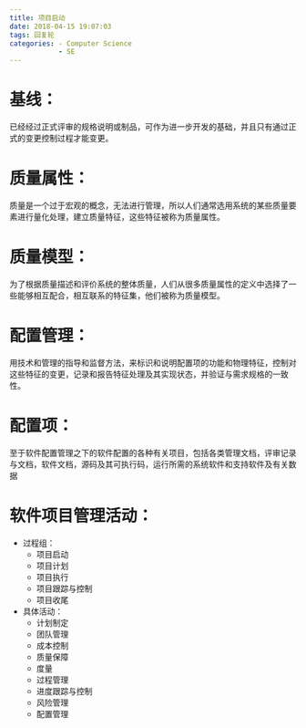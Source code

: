 ```yaml
---
title: 项目启动
date: 2018-04-15 19:07:03
tags: 回复轮
categories: - Computer Science
			- SE
---
```

# 基线：
已经经过正式评审的规格说明或制品，可作为进一步开发的基础，并且只有通过正式的变更控制过程才能变更。

# 质量属性：
质量是一个过于宏观的概念，无法进行管理，所以人们通常选用系统的某些质量要素进行量化处理，建立质量特征，这些特征被称为质量属性。


# 质量模型：
为了根据质量描述和评价系统的整体质量，人们从很多质量属性的定义中选择了一些能够相互配合，相互联系的特征集，他们被称为质量模型。



# 配置管理：
用技术和管理的指导和监督方法，来标识和说明配置项的功能和物理特征，控制对这些特征的变更，记录和报告特征处理及其实现状态，并验证与需求规格的一致性。



# 配置项：
至于软件配置管理之下的软件配置的各种有关项目，包括各类管理文档，评审记录与文档，软件文档，源码及其可执行码，运行所需的系统软件和支持软件及有关数据


# 软件项目管理活动：
- 过程组：
	- 项目启动
	- 项目计划
	- 项目执行
	- 项目跟踪与控制
	- 项目收尾
- 具体活动：
	- 计划制定
	- 团队管理
	- 成本控制
	- 质量保障
	- 度量
	- 过程管理
	- 进度跟踪与控制
	- 风险管理
	- 配置管理